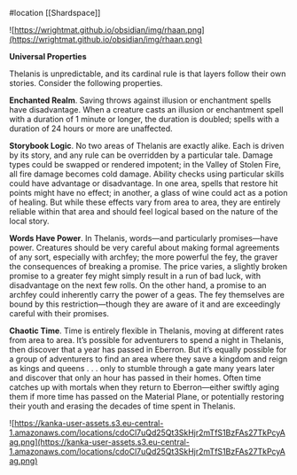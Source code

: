 #location [[Shardspace]]

![https://wrightmat.github.io/obsidian/img/rhaan.png](https://wrightmat.github.io/obsidian/img/rhaan.png)

**Universal Properties**

Thelanis is unpredictable, and its cardinal rule is that layers follow their own stories. Consider the following properties.

**Enchanted Realm**. Saving throws against illusion or enchantment spells have disadvantage. When a creature casts an illusion or enchantment spell with a duration of 1 minute or longer, the duration is doubled; spells with a duration of 24 hours or more are unaffected.

**Storybook Logic**. No two areas of Thelanis are exactly alike. Each is driven by its story, and any rule can be overridden by a particular tale. Damage types could be swapped or rendered impotent; in the Valley of Stolen Fire, all fire damage becomes cold damage. Ability checks using particular skills could have advantage or disadvantage. In one area, spells that restore hit points might have no effect; in another, a glass of wine could act as a potion of healing. But while these effects vary from area to area, they are entirely reliable within that area and should feel logical based on the nature of the local story.

**Words Have Power**. In Thelanis, words—and particularly promises—have power. Creatures should be very careful about making formal agreements of any sort, especially with archfey; the more powerful the fey, the graver the consequences of breaking a promise. The price varies, a slightly broken promise to a greater fey might simply result in a run of bad luck, with disadvantage on the next few rolls. On the other hand, a promise to an archfey could inherently carry the power of a geas. The fey themselves are bound by this restriction—though they are aware of it and are exceedingly careful with their promises.

**Chaotic Time**. Time is entirely flexible in Thelanis, moving at different rates from area to area. It’s possible for adventurers to spend a night in Thelanis, then discover that a year has passed in Eberron. But it’s equally possible for a group of adventurers to find an area where they save a kingdom and reign as kings and queens . . . only to stumble through a gate many years later and discover that only an hour has passed in their homes. Often time catches up with mortals when they return to Eberron—either swiftly aging them if more time has passed on the Material Plane, or potentially restoring their youth and erasing the decades of time spent in Thelanis.

![https://kanka-user-assets.s3.eu-central-1.amazonaws.com/locations/cdoCl7uQd25Qt3SkHjr2mTfS1BzFAs27TkPcyAag.png](https://kanka-user-assets.s3.eu-central-1.amazonaws.com/locations/cdoCl7uQd25Qt3SkHjr2mTfS1BzFAs27TkPcyAag.png)